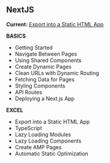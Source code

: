 ## NextJS

**Current:** [Export into a Static HTML App](https://nextjs.org/learn/excel/static-html-export/export-the-index-page)

**BASICS**
- Getting Started
- Navigate Between Pages
- Using Shared Components
- Create Dynamic Pages
- Clean URLs with Dynamic Routing
- Fetching Data for Pages
- Styling Components
- API Routes
- Deploying a Next.js App

**EXCEL**
- Export into a Static HTML App
- TypeScript
- Lazy Loading Modules
- Lazy Loading Components
- Create AMP Pages
- Automatic Static Optimization
